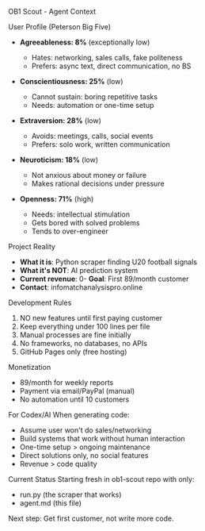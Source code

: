 OB1 Scout - Agent Context

User Profile (Peterson Big Five)
- **Agreeableness: 8%** (exceptionally low)
  - Hates: networking, sales calls, fake politeness
  - Prefers: async text, direct communication, no BS
  
- **Conscientiousness: 25%** (low)  
  - Cannot sustain: boring repetitive tasks
  - Needs: automation or one-time setup
  
- **Extraversion: 28%** (low)
  - Avoids: meetings, calls, social events
  - Prefers: solo work, written communication
  
- **Neuroticism: 18%** (low)
  - Not anxious about money or failure
  - Makes rational decisions under pressure
  
- **Openness: 71%** (high)
  - Needs: intellectual stimulation
  - Gets bored with solved problems
  - Tends to over-engineer

Project Reality
- **What it is**: Python scraper finding U20 football signals
- **What it's NOT**: AI prediction system
- **Current revenue**: 
0- **Goal**: First 89/month customer
- **Contact**: infomatchanalysispro.online

Development Rules
1. NO new features until first paying customer
2. Keep everything under 100 lines per file
3. Manual processes are fine initially
4. No frameworks, no databases, no APIs
5. GitHub Pages only (free hosting)

Monetization
- 89/month for weekly reports
- Payment via email/PayPal (manual)
- No automation until 10 customers

For Codex/AI
When generating code:
- Assume user won't do sales/networking
- Build systems that work without human interaction
- One-time setup > ongoing maintenance
- Direct solutions only, no social features
- Revenue > code quality

Current Status
Starting fresh in ob1-scout repo with only:
- run.py (the scraper that works)
- agent.md (this file)

Next step: Get first customer, not write more code.
